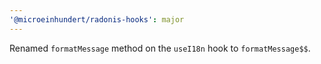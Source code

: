```yaml
---
'@microeinhundert/radonis-hooks': major
---
```


Renamed `formatMessage` method on the `useI18n` hook to `formatMessage$$`.
